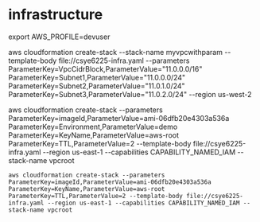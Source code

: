# infrastructure

export AWS_PROFILE=devuser

aws cloudformation create-stack --stack-name myvpcwithparam --template-body file://csye6225-infra.yaml --parameters ParameterKey=VpcCidrBlock,ParameterValue="11.0.0.0/16" ParameterKey=Subnet1,ParameterValue="11.0.0.0/24" ParameterKey=Subnet2,ParameterValue="11.0.1.0/24" ParameterKey=Subnet3,ParameterValue="11.0.2.0/24" --region us-west-2

aws cloudformation create-stack --parameters ParameterKey=imageId,ParameterValue=ami-06dfb20e4303a536a ParameterKey=Environment,ParameterValue=demo ParameterKey=KeyName,ParameterValue=aws-root ParameterKey=TTL,ParameterValue=2 --template-body file://csye6225-infra.yaml --region us-east-1 --capabilities CAPABILITY_NAMED_IAM --stack-name vpcroot


    aws cloudformation create-stack --parameters ParameterKey=imageId,ParameterValue=ami-06dfb20e4303a536a ParameterKey=KeyName,ParameterValue=aws-root ParameterKey=TTL,ParameterValue=2 --template-body file://csye6225-infra.yaml --region us-east-1 --capabilities CAPABILITY_NAMED_IAM --stack-name vpcroot 
